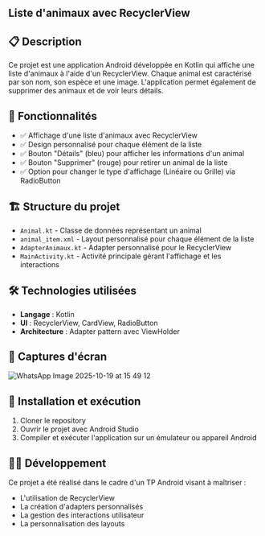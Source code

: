 ## Liste d'animaux avec RecyclerView

## 📋 Description
Ce projet est une application Android développée en Kotlin qui affiche une liste d'animaux à l'aide d'un RecyclerView. Chaque animal est caractérisé par son nom, son espèce et une image. L'application permet également de supprimer des animaux et de voir leurs détails.

## 🎯 Fonctionnalités
- ✅ Affichage d'une liste d'animaux avec RecyclerView
- ✅ Design personnalisé pour chaque élément de la liste
- ✅ Bouton "Détails" (bleu) pour afficher les informations d'un animal
- ✅ Bouton "Supprimer" (rouge) pour retirer un animal de la liste
- ✅ Option pour changer le type d'affichage (Linéaire ou Grille) via RadioButton

## 🏗 Structure du projet
- `Animal.kt` - Classe de données représentant un animal
- `animal_item.xml` - Layout personnalisé pour chaque élément de la liste
- `AdapterAnimaux.kt` - Adapter personnalisé pour le RecyclerView
- `MainActivity.kt` - Activité principale gérant l'affichage et les interactions

## 🛠 Technologies utilisées
- **Langage** : Kotlin
- **UI** : RecyclerView, CardView, RadioButton
- **Architecture** : Adapter pattern avec ViewHolder

## 📸 Captures d'écran
![WhatsApp Image 2025-10-19 at 15 49 12](https://github.com/user-attachments/assets/ca0cadd8-79e3-4bfb-99af-d430bf713faa)


## 🚀 Installation et exécution
1. Cloner le repository
2. Ouvrir le projet avec Android Studio
3. Compiler et exécuter l'application sur un émulateur ou appareil Android

## 👨‍💻 Développement
Ce projet a été réalisé dans le cadre d'un TP Android visant à maîtriser :
- L'utilisation de RecyclerView
- La création d'adapters personnalisés
- La gestion des interactions utilisateur
- La personnalisation des layouts

